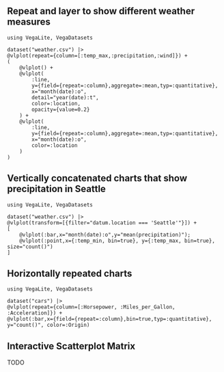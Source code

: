 ## Repeat and layer to show different weather measures

```@example
using VegaLite, VegaDatasets

dataset("weather.csv") |>
@vlplot(repeat={column=[:temp_max,:precipitation,:wind]}) +
(
    @vlplot() +
    @vlplot(
        :line,
        y={field={repeat=:column},aggregate=:mean,typ=:quantitative},
        x="month(date):o",
        detail="year(date):t",
        color=:location,
        opacity={value=0.2}
    ) +
    @vlplot(
        :line,
        y={field={repeat=:column},aggregate=:mean,typ=:quantitative},
        x="month(date):o",
        color=:location
    )
)
```

## Vertically concatenated charts that show precipitation in Seattle

```@example
using VegaLite, VegaDatasets

dataset("weather.csv") |>
@vlplot(transform=[{filter="datum.location === 'Seattle'"}]) +
[
    @vlplot(:bar,x="month(date):o",y="mean(precipitation)");
    @vlplot(:point,x={:temp_min, bin=true}, y={:temp_max, bin=true}, size="count()")
]
```

## Horizontally repeated charts

```@example
using VegaLite, VegaDatasets

dataset("cars") |>
@vlplot(repeat={column=[:Horsepower, :Miles_per_Gallon, :Acceleration]}) +
@vlplot(:bar,x={field={repeat=:column},bin=true,typ=:quantitative}, y="count()", color=:Origin)
```

## Interactive Scatterplot Matrix

TODO
